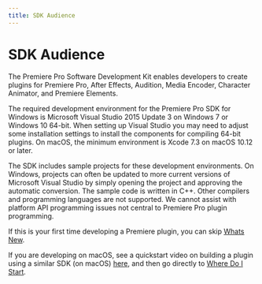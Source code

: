 ```yaml
---
title: SDK Audience
---
```

# SDK Audience

The Premiere Pro Software Development Kit enables developers to create plugins for Premiere Pro, After Effects, Audition, Media Encoder, Character Animator, and Premiere Elements.

The required development environment for the Premiere Pro SDK for Windows is Microsoft Visual Studio 2015 Update 3 on Windows 7 or Windows 10 64-bit. When setting up Visual Studio you may need to adjust some installation settings to install the components for compiling 64-bit plugins. On macOS, the minimum environment is Xcode 7.3 on macOS 10.12 or later.

The SDK includes sample projects for these development environments. On Windows, projects can often be updated to more current versions of Microsoft Visual Studio by simply opening the project and approving the automatic conversion. The sample code is written in C++. Other compilers and programming languages are not supported. We cannot assist with platform API programming issues not central to Premiere Pro plugin programming.

If this is your first time developing a Premiere plugin, you can skip [Whats New](../whats-new).

If you are developing on macOS, see a quickstart video on building a plugin using a similar SDK (on macOS) [here](https://assets.adobe.com/public/08c43fb7-4633-4007-5201-b3b77405d770?scid=social_20180227_75678337), and then go directly to [Where Do I Start](../where-do-i-start).
